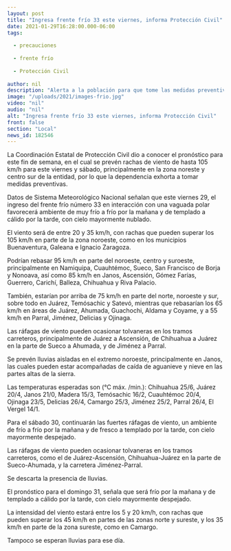 ```yaml
---
layout: post
title: "Ingresa frente frío 33 este viernes, informa Protección Civil"
date: 2021-01-29T16:28:00.000-06:00
tags:
  
  - precauciones
  
  - frente frío
  
  - Protección Civil
  
author: nil
description: "Alerta a la población para que tome las medidas preventivas ante las ráfagas de viento de hasta 105/km que habrá en la zona noroeste"
image: "/uploads/2021/images-frio.jpg"
video: "nil"
audio: "nil"
alt: "Ingresa frente frío 33 este viernes, informa Protección Civil"
front: false
section: "Local"
news_id: 182546
---
```


La Coordinación Estatal de Protección Civil dio a conocer el pronóstico para este fin de semana, en el cual se prevén rachas de viento de hasta 105 km/h para este viernes y sábado, principalmente en la zona noreste y centro sur de la entidad, por lo que la dependencia exhorta a tomar medidas preventivas.

Datos de Sistema Meteorológico Nacional señalan que este viernes 29, el ingreso del frente frío número 33 en interacción con una vaguada polar favorecerá ambiente de muy frío a frío por la mañana y de templado a cálido por la tarde, con cielo mayormente nublado.

El viento será de entre 20 y 35 km/h, con rachas que pueden superar los 105 km/h en parte de la zona noroeste, como en los municipios Buenaventura, Galeana e Ignacio Zaragoza.

Podrían rebasar 95 km/h en parte del noroeste, centro y suroeste, principalmente en Namiquipa, Cuauhtémoc, Sueco, San Francisco de Borja y Nonoava, así como 85 km/h en Janos, Ascensión, Gómez Farías, Guerrero, Carichí, Balleza, Chihuahua y Riva Palacio.

También, estarían por arriba de 75 km/h en parte del norte, noroeste y sur, sobre todo en Juárez, Temósachic y Satevó, mientras que rebasarían los 65 km/h en áreas de Juárez, Ahumada, Guachochi, Aldama y Coyame, y a 55 km/h en Parral, Jiménez, Delicias y Ojinaga.

Las ráfagas de viento pueden ocasionar tolvaneras en los tramos carreteros, principalmente de Juárez a Ascensión, de Chihuahua a Juárez en la parte de Sueco a Ahumada, y de Jiménez a Parral.

Se prevén lluvias aisladas en el extremo noroeste, principalmente en Janos, las cuales pueden estar acompañadas de caída de aguanieve y nieve en las partes altas de la sierra.

Las temperaturas esperadas son (°C máx. /min.): Chihuahua 25/6, Juárez 20/4, Janos 21/0, Madera 15/3, Temósachic 16/2, Cuauhtémoc 20/4, Ojinaga 23/5, Delicias 26/4, Camargo 25/3, Jiménez 25/2, Parral 26/4, El Vergel 14/1.

Para el sábado 30, continuarán las fuertes ráfagas de viento, un ambiente de frío a frío por la mañana y de  fresco a templado por la tarde, con cielo mayormente despejado.

Las ráfagas de viento pueden ocasionar tolvaneras en los tramos carreteros, como el de Juárez-Ascensión, Chihuahua-Juárez en la parte de Sueco-Ahumada, y la carretera Jiménez-Parral.

Se descarta la presencia de lluvias.

El pronóstico para el domingo 31, señala que será frío por la mañana y de templado a cálido por la tarde, con cielo mayormente despejado.

La intensidad del viento estará entre los 5 y 20 km/h, con rachas que pueden superar los 45 km/h en partes de las zonas norte y sureste, y los 35 km/h en parte de la zona sureste, como en Camargo.

Tampoco se esperan lluvias para ese día.